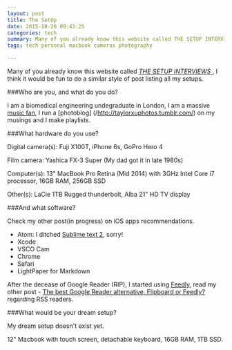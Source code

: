 ```yaml
---
layout: post
title: The SetUp
date: 2015-10-26 09:43:25
categories: tech
summary: Many of you already know this website called THE SETUP INTERVIEWS, I think it would be fun to do a similar style of post listing all my setups.
tags: tech personal macbook cameras photography

---
```


Many of you already know this website called [*THE SETUP INTERVIEWS*
](/https://usesthis.com/), I think it would be fun to do a similar style of post listing all my setups.

###Who are you, and what do you do?

I am a biomedical engineering undegraduate in London, I am a massive [music fan](/http://www.last.fm/user/taylorhxu), I run a [photoblog] (/http://taylorxuphotos.tumblr.com/) on my musings and I make playlists.

###What hardware do you use?

Digital camera(s): Fuji X100T, iPhone 6s, GoPro Hero 4

Film camera: Yashica FX-3 Super (My dad got it in late 1980s)

Computer(s): 13" MacBook Pro Retina (Mid 2014) with 3GHz Intel Core i7 processor, 16GB RAM, 256GB SSD

Other(s): LaCie 1TB Rugged thunderbolt, Alba 21" HD TV display

###And what software?

Check my other post(in progress) on iOS apps recommendations.

- Atom: I ditched [Sublime text 2](/http://www.sublimetext.com/2), sorry!
- Xcode
- VSCO Cam 
- Chrome
- Safari
- LightPaper for Markdown

After the decease of Google Reader (RIP), I started using [Feedly](/https://feedly.com/), read my other post - [The best Google Reader alternative, Flipboard or Feedly?](/http://taylorhxu.com/reviews/2013/10/11/the-best-google-reader-alternative/) regarding RSS readers.


###What would be your dream setup?

My dream setup doesn't exist yet. 

12" Macbook with touch screen, detachable keyboard, 16GB RAM, 1TB SSD.